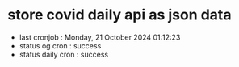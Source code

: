 # store covid daily api as json data

- last cronjob : Monday, 21 October 2024 01:12:23
- status og cron : success
- status daily cron : success
      
      